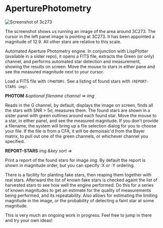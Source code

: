 # AperturePhotometry

![Screenshot of 3c273](https://github.com/dbmcclain/AperturePhotometry/assets/3160577/d3f79667-e961-4f46-87ce-e4d5935bffa9)

The screenshot shows us running an image of the area around 3C273. The cursor in the left panel image is pointing at 3C273. It has been appointed a magnitude of 12.9. All other stars are relative to this scale.

Automated Aperture Photometry engine. In conjunction with LispPlotter (available in a sister repo), it opens a FITS file, extracts the Green (or only) channel, and performs automated star detection and measurement, showing the results on screen. Move the mouse to stars in either pane and see the measured magnitude next to your cursor. 

Load a FITS file with `(PHOTOM)`. See a listing of found stars with `(REPORT-STARS img)`.

**PHOTOM** _&optional filename channel => img_

Reads in the G channel, by default, displays the image on screen, finds all the stars with SNR > 5σ, measures them. The found stars are shown in a sister panel with green outlines around each found star. Move the mouse to a star, in either panel, and see the measured magnitude. If you don't provide a filename, the system will bring up a file selection dialog for you to choose your file. If the file is from a CFA, it will be demoisaic'd from the Bayer matrix, to pull out one of the green channels, or whichever channel you specified.

**REPORT-STARS** _img &key sort =>_

Print a report of the found stars for image _img_. By default the report is shown in magnitude order, but you can specify :X or :Y ordering.

There is a facility for planting fake stars, then reaping them together with real stars. Afterward the list of known fake stars is checked againt the list of harvested stars to see how well the engine performed. Do this for a series of known magnitudes to get an estimate for the quality of measurements being performed, and its repeatability. Also allows for estimating the limiting magnitude in the image, or the probability of detecting a faint star at some magnitude.

This is very much an ongoing work in progress. Feel free to jump in there and try your own ideas!
